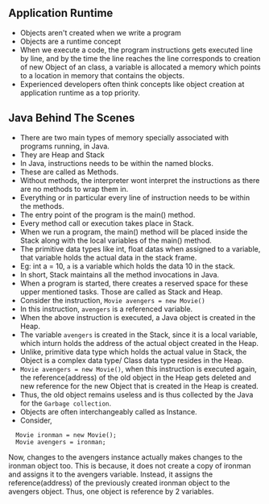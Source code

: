 ## Application Runtime

- Objects aren't created when we write a program
- Objects are a runtime concept
- When we execute a code, the program instructions gets executed line by line, and by the time the line reaches the line corresponds to creation of new Object of an class, a variable is allocated a memory which points to a location in memory that contains the objects.
- Experienced developers often think concepts like object creation at application runtime as a top priority.

## Java Behind The Scenes

- There are two main types of memory specially associated with programs running, in Java.
- They are Heap and Stack
- In Java, instructions needs to be within the named blocks.
- These are called as Methods.
- Without methods, the interpreter wont interpret the instructions as there are no methods to wrap them in.
- Everything or in particular every line of instruction needs to be within the methods.
- The entry point of the program is the main() method.
- Every method call or execution takes place in Stack.
- When we run a program, the main() method will be placed inside the Stack along with the local variables of the main() method.
- The primitive data types like int, float datas when assigned to a variable, that variable holds the actual data in the stack frame.
- Eg: int a = 10, `a` is a variable which holds the data 10 in the stack.
- In short, Stack maintains all the method invocations in Java.
- When a program is started, there creates a reserved space for these upper mentioned tasks. Those are called as Stack and Heap.
- Consider the instruction, `Movie avengers = new Movie()`
- In this instruction, `avengers` is a referenced variable. 
- When the above instruction is executed, a Java object is created in the Heap.
- The variable `avengers` is created in the Stack, since it is a local variable, which inturn holds the address of the actual object created in the Heap.
- Unlike, primitive data type which holds the actual value in Stack, the Object is a complex data type/ Class data type resides in the Heap.
- `Movie avengers = new Movie()`, when this instruction is executed again, the reference(address) of the old object in the Heap gets deleted and new reference for the new Object that is created in the Heap is created.
- Thus, the old object remains useless and is thus collected by the Java for the `Garbage collection`.
- Objects are often interchangeably called as Instance.
- Consider, 

```
  Movie ironman = new Movie();
  Movie avengers = ironman;
```
Now, changes to the avengers instance actually makes changes to the ironman object too.
This is because, it does not create a copy of ironman and assigns it to the avengers variable. Instead, it assigns the reference(address) of the previously created ironman object to the avengers object. Thus, one object is reference by 2 variables.
